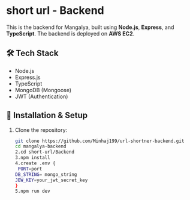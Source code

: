 # short url - Backend

This is the backend for Mangalya, built using **Node.js**, **Express**, and **TypeScript**. The backend is deployed on **AWS EC2**.

## 🛠 Tech Stack

- Node.js
- Express.js
- TypeScript
- MongoDB (Mongoose)
- JWT (Authentication)


## 🔧 Installation & Setup

1. Clone the repository:
   ```sh
   git clone https://github.com/Minhaj199/url-shortner-backend.git
   cd mangalya-backend
   2.cd short-url/Backend
   3.npm install
   4.create .env {
    PORT=port
   DB_STRING= mongo_string
   JEW_KEY=your_jwt_secret_key
   }
   5.npm run dev
   ```

